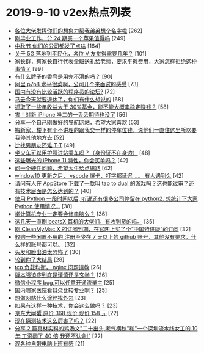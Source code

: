 # 2019-9-10 v2ex热点列表

+ [各位大佬发挥你们的想象力帮我弟弟想个名字啦](https://www.v2ex.com/t/599504#reply262) [262]
+ [刚毕业工作，分 24 期买一个苹果值得吗](https://www.v2ex.com/t/599543#reply249) [249]
+ [中秋节,你们的公司都发了点啥](https://www.v2ex.com/t/599522#reply164) [164]
+ [关于 5G 落地到平民化，各位 V 友觉得需要几年？](https://www.v2ex.com/t/599500#reply101) [101]
+ [家长群，有家长自行代表全班送礼给老师，要求平摊费用，大家怎样拒绝这种事情？](https://www.v2ex.com/t/599511#reply99) [99]
+ [有什么牌子的香皂是用完不滑的吗？](https://www.v2ex.com/t/599488#reply90) [90]
+ [阿里 p7p8 水平很菜啊，公司几个来面试的感受](https://www.v2ex.com/t/599611#reply73) [73]
+ [国内有没有比较活跃的程序员的论坛?](https://www.v2ex.com/t/599519#reply72) [72]
+ [马云今天就要退休了，你们有什么想说的](https://www.v2ex.com/t/599512#reply68) [68]
+ [抓取了一些年收益大于 30%基金，能不能大概率稳定赚钱？](https://www.v2ex.com/t/599558#reply58) [58]
+ [害！对新 iPhone 唯二的一丢丢期待也没了](https://www.v2ex.com/t/599516#reply56) [56]
+ [分享一个自己刚做好的导航网站，希望大家喜欢](https://www.v2ex.com/t/599545#reply53) [53]
+ [搬新家，楼下有个不讲理的跟我交一样的停车位钱，说他们一直住这里所以要我停其他地方去](https://www.v2ex.com/t/599483#reply52) [52]
+ [比找男朋友还难 T-T](https://www.v2ex.com/t/599636#reply49) [49]
+ [坐火车可以用护照进站乘车吗？（身份证不在身边）](https://www.v2ex.com/t/599499#reply48) [48]
+ [这些曝光的 iPhone 11 特性，你会买单吗？](https://www.v2ex.com/t/599615#reply42) [42]
+ [问一个硬件问题，希望大牛给点思路](https://www.v2ex.com/t/599679#reply42) [42]
+ [window10 更新之后， vscode 爆卡，打字都延迟。。。 有人遇到么](https://www.v2ex.com/t/599513#reply42) [42]
+ [请问有人在 AppStore 下载了一款叫 tap to dual 的游戏吗？这也能过审？还有技术层面是怎么达到的？](https://www.v2ex.com/t/599565#reply40) [40]
+ [使用 Python 一段时间以后, 听说还有很多公司停留在 python2. 想统计下大家 Python 使用情况...](https://www.v2ex.com/t/599583#reply38) [38]
+ [学计算机专业一定要会修电脑么？](https://www.v2ex.com/t/599689#reply36) [36]
+ [这几天一直刷 beatsX 耳机的大佬们，有收到货的吗。](https://www.v2ex.com/t/599521#reply35) [35]
+ [刚 CleanMyMac X 的订阅到期，在官网上买了个“中国特供版”的订阅](https://www.v2ex.com/t/599594#reply32) [32]
+ [收购一些闲置不用的 注册至少在 7 天以上的 github 账号，其他没有要求，什么样的账号都可以。](https://www.v2ex.com/t/599690#reply32) [32]
+ [头发和脸出油太恐怖了](https://www.v2ex.com/t/599697#reply30) [30]
+ [轮到你了大结局](https://www.v2ex.com/t/599520#reply28) [28]
+ [tcp 负载均衡， nginx 问题请教](https://www.v2ex.com/t/599600#reply26) [26]
+ [版本强迫症到底是谨慎还是玄学？](https://www.v2ex.com/t/599638#reply26) [26]
+ [微信小程序 bug,可以任意开通流量主](https://www.v2ex.com/t/599495#reply25) [25]
+ [国内哪家医院看耳朵比较专业啊？](https://www.v2ex.com/t/599538#reply25) [25]
+ [想做网站什么途径找外包](https://www.v2ex.com/t/599576#reply23) [23]
+ [如果有这样一种技术，你会这么做吗？](https://www.v2ex.com/t/599577#reply23) [23]
+ [京东大闸蟹 原价 368 现价 现价 158 元](https://www.v2ex.com/t/599555#reply22) [22]
+ [现在探测技术这么厉害了吗？](https://www.v2ex.com/t/599598#reply22) [22]
+ [分享 2 篇真材实料的鸡汤文"二十出头,老气横秋"和"一个深圳流水线女工的 10 年:工资翻了 40 倍,我还不认命!"](https://www.v2ex.com/t/599549#reply22) [22]
+ [观各种自带电脑上班有感](https://www.v2ex.com/t/599720#reply21) [21]
